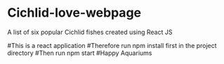 # Cichlid-love-webpage
A list of six popular Cichlid fishes created using React JS  


#This is a react application
#Therefore run npm install first in the project directory
#Then run npm start
#Happy Aquariums
